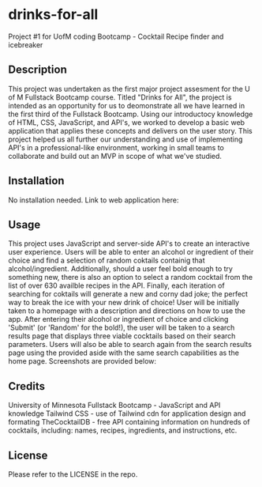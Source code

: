 # drinks-for-all
Project #1 for UofM coding Bootcamp - Cocktail Recipe finder and icebreaker

## Description

This project was undertaken as the first major project assesment for the U of M Fullstack Bootcamp course. Titled "Drinks for All", the project is intended as an opportunity for us to deomonstrate all we have learned in the first third of the Fullstack Bootcamp. Using our introductocy knowledge of HTML, CSS, JavaScript, and API's, we worked to develop a basic web application that applies these concepts and delivers on the user story. This project helped us all further our understanding and use of implementing API's in a professional-like environment, working in small teams to collaborate and build out an MVP in scope of what we've studied.

## Installation

No installation needed. Link to web application here:

## Usage

This project uses JavaScript and server-side API's to create an interactive user experience. Users will be able to enter an alcohol or ingredient of their choice and find a selection of random coktails containig that alcohol/ingredient. Additionally, should a user feel bold enough to try something new, there is also an option to select a random cocktail from the list of over 630 availble recipes in the API. Finally, each iteration of searching for coktails will generate a new and corny dad joke; the perfect way to break the ice with your new drink of choice! User will be initially taken to a homepage with a description and directions on how to use the app. After entering their alcohol or ingredient of choice and clicking 'Submit' (or 'Random' for the bold!), the user will be taken to a search results page that displays three viable cocktails based on their search parameters. Users will also be able to search again from the search results page using the provided aside with the same search capabilities as the home page. Screenshots are provided below:


## Credits

University of Minnesota Fullstack Bootcamp - JavaScript and API knowledge
Tailwind CSS - use of Tailwind cdn for application design and formating
TheCocktailDB - free API containing information on hundreds of cocktails, including: names, recipes, ingredients, and instructions, etc.



## License

Please refer to the LICENSE in the repo.
